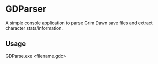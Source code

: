 # GDParser
A simple console application to parse Grim Dawn save files and extract character stats/information.

## Usage
GDParse.exe <filename.gdc>

